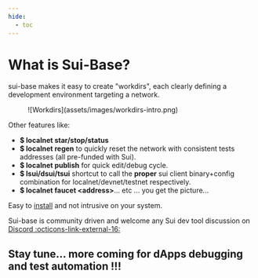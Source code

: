 ```yaml
---
hide:
  - toc
---
```

# What is Sui-Base?

sui-base makes it easy to create "workdirs", each clearly defining a development environment targeting a network.

<figure markdown>
  ![Workdirs](assets/images/workdirs-intro.png)
</figure>

Other features like:

  * **$ localnet star/stop/status**
  * **$ localnet regen** to quickly reset the network with consistent tests addresses (all pre-funded with Sui).
  * **$ localnet publish** for quick edit/debug cycle.
  * **$ lsui/dsui/tsui** shortcut to call the **proper** sui client binary+config combination for localnet/devnet/testnet respectively.
  * **$ localnet faucet <address\>**... etc ... you get the picture...

Easy to [install](how-to/install.md) and not intrusive on your system.

Sui-base is community driven and welcome any Sui dev tool discussion on [Discord :octicons-link-external-16:](https://discord.com/invite/Erb6SwsVbH)

<h2>Stay tune... more coming for dApps debugging and test automation !!!<h2\>
